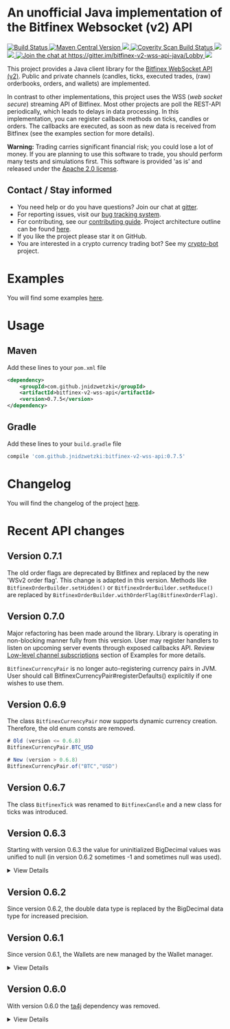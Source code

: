 # An unofficial Java implementation of the Bitfinex Websocket (v2) API

<a href="https://travis-ci.org/jnidzwetzki/bitfinex-v2-wss-api-java">
  <img alt="Build Status" src="https://travis-ci.org/jnidzwetzki/bitfinex-v2-wss-api-java.svg?branch=master">
</a><a href="https://repo1.maven.org/maven2/com/github/jnidzwetzki/bitfinex-v2-wss-api/"><img alt="Maven Central Version" src="https://maven-badges.herokuapp.com/maven-central/com.github.jnidzwetzki/bitfinex-v2-wss-api/badge.svg" />
  </a><a href="https://codecov.io/gh/jnidzwetzki/bitfinex-v2-wss-api-java">
  <img src="https://codecov.io/gh/jnidzwetzki/bitfinex-v2-wss-api-java/branch/master/graph/badge.svg" />
</a><a href="https://scan.coverity.com/projects/jnidzwetzki-bitfinex-v2-wss-api-java">
  <img alt="Coverity Scan Build Status"
       src="https://scan.coverity.com/projects/14740/badge.svg"/>
</a><a href="http://makeapullrequest.com">
 <img src="https://img.shields.io/badge/PRs-welcome-brightgreen.svg" />
</a><a href="https://codeclimate.com/github/jnidzwetzki/bitfinex-v2-wss-api-java/maintainability">
 <img src="https://api.codeclimate.com/v1/badges/9bb1a95de6767a8c6820/maintainability" />
</a><a href="https://gitter.im/bitfinex-v2-wss-api-java/Lobby?utm_source=badge&utm_medium=badge&utm_campaign=pr-badge&utm_content=badge">
  <img alt="Join the chat at https://gitter.im/bitfinex-v2-wss-api-java/Lobby" src="https://badges.gitter.im/Join%20Chat.svg">
  </a><a href='https://sourcespy.com/github/bitfinex/' title='SourceSpy Dashboard'><img src='https://sourcespy.com/shield.svg'/></a>

This project provides a Java client library for the [Bitfinex WebSocket API (v2)](https://docs.bitfinex.com/v2/reference). Public and private channels (candles, ticks, executed trades, (raw) orderbooks, orders, and wallets) are implemented.

In contrast to other implementations, this project uses the WSS (_web socket secure_) streaming API of Bitfinex. Most other projects are poll the REST-API periodically, which leads to delays in data processing. In this implementation, you can register callback methods on ticks, candles or orders. The callbacks are executed, as soon as new data is received from Bitfinex (see the examples section for more details).

**Warning:** Trading carries significant financial risk; you could lose a lot of money. If you are planning to use this software to trade, you should perform many tests and simulations first. This software is provided 'as is' and released under the [Apache 2.0 license](https://www.apache.org/licenses/LICENSE-2.0).


## Contact / Stay informed
* You need help or do you have questions? Join our chat at [gitter](https://gitter.im/bitfinex-v2-wss-api-java/Lobby).
* For reporting issues, visit our [bug tracking system](https://github.com/jnidzwetzki/bitfinex-v2-wss-api-java/issues).
* For contributing, see our [contributing guide](https://github.com/jnidzwetzki/bitfinex-v2-wss-api-java/blob/master/CONTRIBUTING.md). Project architecture outline can be found [here](https://sourcespy.com/github/bitfinex/).
* If you like the project please star it on GitHub.
* You are interested in a crypto currency trading bot? See my [crypto-bot](https://github.com/jnidzwetzki/crypto-bot) project.

# Examples
You will find some examples [here](https://github.com/jnidzwetzki/bitfinex-v2-wss-api-java/blob/master/EXAMPLES.md).

# Usage

## Maven
Add these lines to your ``pom.xml`` file

```xml
<dependency>
	<groupId>com.github.jnidzwetzki</groupId>
	<artifactId>bitfinex-v2-wss-api</artifactId>
	<version>0.7.5</version>
</dependency>
```

## Gradle
Add these lines to your ``build.gradle`` file

```groovy
compile 'com.github.jnidzwetzki:bitfinex-v2-wss-api:0.7.5'
```

# Changelog
You will find the changelog of the project [here](https://github.com/jnidzwetzki/bitfinex-v2-wss-api-java/blob/master/CHANGELOG.md).

# Recent API changes

## Version 0.7.1
The old order flags are deprecated by Bitfinex and replaced by the new 'WSv2 order flag'. This change is adapted in this version. Methods like `BitfinexOrderBuilder.setHidden()` or `BitfinexOrderBuilder.setReduce()` are replaced by `BitfinexOrderBuilder.withOrderFlag(BitfinexOrderFlag)`.

## Version 0.7.0
Major refactoring has been made around the library. Library is operating in non-blocking manner fully from this version.
User may register handlers to listen on upcoming server events through exposed callbacks API.
Review [Low-level channel subscriptions](https://github.com/jnidzwetzki/bitfinex-v2-wss-api-java/blob/master/EXAMPLES.md#Low-level-channel-subscription) section of Examples for more details. 

``BitfinexCurrencyPair`` is no longer auto-registering currency pairs in JVM. User should call BitfinexCurrencyPair#registerDefaults() explicitily if one wishes to use them. 

## Version 0.6.9
The class ``BitfinexCurrencyPair`` now supports dynamic currency creation. Therefore, the old enum consts are removed.

```java
# Old (version <= 0.6.8)
BitfinexCurrencyPair.BTC_USD

# New (version > 0.6.8)
BitfinexCurrencyPair.of("BTC","USD")
```

## Version 0.6.7
The class ``BitfinexTick`` was renamed to ``BitfinexCandle`` and a new class for ticks was introduced.

## Version 0.6.3
Starting with version 0.6.3 the value for uninitialized BigDecimal values was unified to null (in version 0.6.2 sometimes -1 and sometimes null was used).

<details>
 <summary>View Details</summary>
 

The BitfinexTick.INVALID_VOLUME is removed and replaced by a Java 8 optional

```java
# Old (version <= 0.6.2)
if (tick.getVolume() != BitfinexTick.INVALID_VOLUME) {
	tick.getVolume().doubleValue()
}

# New (version > 0.6.2)
if(tick.getVolume().isPresent()) {
	tick.getVolume().get().doubleValue()
}
```

</details>

## Version 0.6.2
Since version 0.6.2, the double data type is replaced by the BigDecimal data type for increased precision.

## Version 0.6.1
Since version 0.6.1, the Wallets are new managed by the Wallet manager.

<details>
 <summary>View Details</summary>
 
 The WalletManager provides the same methods as the BitfinexAPIBroker in previous versions. Execute your wallet related calls on the new WalletManager.

```java
# Old (version <= 0.6.0)
bitfinexClient.getWallets();

# New (version > 0.6.0)
bitfinexClient.getWalletManager().getWallets();
```

</details>

## Version 0.6.0

With version 0.6.0 the [ta4j](https://github.com/ta4j/ta4j) dependency was removed. 

<details>
 <summary>View Details</summary>
 
For quotes, the API implementation now returns instances of the class `BitfinexTick`. To convert a `BitfinexTick` into a ta4j `Bar`, you can use the following code:

```java
final BitfinexTick tick = ....;

final Instant instant = Instant.ofEpochMilli(tick.getTimestamp());
final ZonedDateTime time = ZonedDateTime.ofInstant(instant, Const.BITFINEX_TIMEZONE);

final Bar bar = new BaseBar(time, tick.getOpen().doubleValue(),
				tick.getHigh().doubleValue(),
				tick.getLow().doubleValue(),
				tick.getClose().doubleValue(),
				tick.getVolume().orElse(BigDecimal.ZERO).doubleValue());
```

</details>


